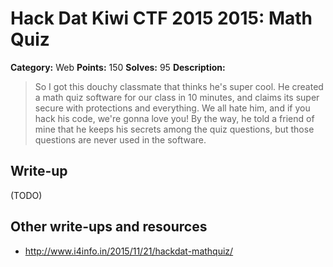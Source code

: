# Hack Dat Kiwi CTF 2015 2015: Math Quiz

**Category:** Web
**Points:** 150
**Solves:** 95
**Description:**

> So I got this douchy classmate that thinks he's super cool. He created a math quiz software for our class in 10 minutes, and claims its super secure with protections and everything. We all hate him, and if you hack his code, we're gonna love you! By the way, he told a friend of mine that he keeps his secrets among the quiz questions, but those questions are never used in the software.


## Write-up

(TODO)

## Other write-ups and resources

* <http://www.i4info.in/2015/11/21/hackdat-mathquiz/>
